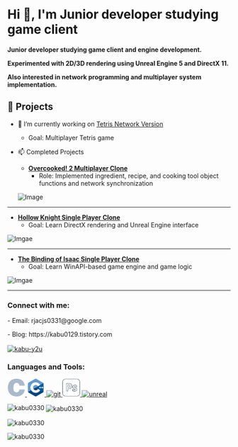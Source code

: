 <h1 align="left">Hi 👋, I'm Junior developer studying game client</h1>
<h4 align="left">Junior developer studying game client and engine development. </p> Experimented with 2D/3D rendering using Unreal Engine 5 and DirectX 11. </p> Also interested in network programming and multiplayer system implementation.</h4>
</p></p>

## 📄 Projects
- 🔭 I’m currently working on [Tetris Network Version](https://github.com/kabu0330/DX_Network)
  - Goal: Multiplayer Tetris game  


- 📫 Completed Projects
  - **[Overcooked! 2 Multiplayer Clone](https://github.com/kabu0330/UE_Overcooked2)**
    - Role: Implemented ingredient, recipe, and cooking tool object functions and network synchronization  


   ![Image](https://github.com/user-attachments/assets/4a667a58-2fba-44c0-8470-2abd8e2fe550)
___

 
  - **[Hollow Knight Single Player Clone](https://github.com/kabu0330/DX_HollowKnight2)**
    - Goal: Learn DirectX rendering and Unreal Engine interface  

  ![Imgae](https://github.com/user-attachments/assets/df114776-bbad-48d3-8368-164ff468c500)
___

  - **[The Binding of Isaac Single Player Clone](https://github.com/kabu0330/WinAPI)**  
    - Goal: Learn WinAPI-based game engine and game logic  

   ![Imgae](https://github.com/user-attachments/assets/3db1956b-8548-427d-9c69-c3942d66c3c3)
___
  

<h3 align="left">Connect with me:</h3>
<p align="left">
- Email: rjacjs0331@google.com  </p>
- Blog: https://kabu0129.tistory.com  </p>
<a href="https://www.youtube.com/c/kabu-y2u" target="blank"><img align="center" src="https://raw.githubusercontent.com/rahuldkjain/github-profile-readme-generator/master/src/images/icons/Social/youtube.svg" alt="kabu-y2u" height="30" width="40" /></a>
</p>

<h3 align="left">Languages and Tools:</h3>
<p align="left"> <a href="https://www.cprogramming.com/" target="_blank" rel="noreferrer"> <img src="https://raw.githubusercontent.com/devicons/devicon/master/icons/c/c-original.svg" alt="c" width="40" height="40"/> </a> <a href="https://www.w3schools.com/cpp/" target="_blank" rel="noreferrer"> <img src="https://raw.githubusercontent.com/devicons/devicon/master/icons/cplusplus/cplusplus-original.svg" alt="cplusplus" width="40" height="40"/> </a> <a href="https://git-scm.com/" target="_blank" rel="noreferrer"> <img src="https://www.vectorlogo.zone/logos/git-scm/git-scm-icon.svg" alt="git" width="40" height="40"/> </a> <a href="https://www.photoshop.com/en" target="_blank" rel="noreferrer"> <img src="https://raw.githubusercontent.com/devicons/devicon/master/icons/photoshop/photoshop-line.svg" alt="photoshop" width="40" height="40"/> </a> <a href="https://unrealengine.com/" target="_blank" rel="noreferrer"> <img src="https://raw.githubusercontent.com/kenangundogan/fontisto/036b7eca71aab1bef8e6a0518f7329f13ed62f6b/icons/svg/brand/unreal-engine.svg" alt="unreal" width="40" height="40"/> </a> </p>

<p><img align="left" src="https://github-readme-stats.vercel.app/api/top-langs?username=kabu0330&show_icons=true&theme=dark&locale=en&layout=compact" alt="kabu0330" /></p>

<p>&nbsp;<img align="center" src="https://github-readme-stats.vercel.app/api?username=kabu0330&show_icons=true&theme=dark&locale=en" alt="kabu0330" /></p>

<p><img align="center" src="https://github-readme-streak-stats.herokuapp.com/?user=kabu0330&theme=dark" alt="kabu0330" /></p>

<p align="left"> <img src="https://komarev.com/ghpvc/?username=kabu0330&label=Profile%20views&color=0e75b6&style=flat" alt="kabu0330" /> </p>
